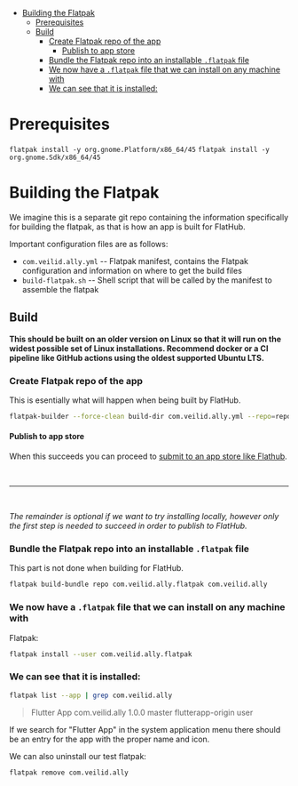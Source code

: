 - [Building the Flatpak](#building-the-flatpak)
  - [Prerequisites](#prereq)
  - [Build](#build)
    - [Create Flatpak repo of the app](#create-flatpak-repo-of-the-app)
      - [Publish to app store](#publish-to-app-store)
    - [Bundle the Flatpak repo into an installable `.flatpak` file](#bundle-the-flatpak-repo-into-an-installable-flatpak-file)
    - [We now have a `.flatpak` file that we can install on any machine with](#we-now-have-a-flatpak-file-that-we-can-install-on-any-machine-with)
    - [We can see that it is installed:](#we-can-see-that-it-is-installed)

# Prerequisites
`flatpak install -y org.gnome.Platform/x86_64/45`
`flatpak install -y org.gnome.Sdk/x86_64/45`

# Building the Flatpak

We imagine this is a separate git repo containing the information specifically
for building the flatpak, as that is how an app is built for FlatHub.

Important configuration files are as follows:

- `com.veilid.ally.yml` -- Flatpak manifest, contains the Flatpak
  configuration and information on where to get the build files
- `build-flatpak.sh` -- Shell script that will be called by the manifest to assemble the flatpak


## Build

**This should be built on an older version on Linux so that it will run on the
widest possible set of Linux installations. Recommend docker or a CI pipeline
like GitHub actions using the oldest supported Ubuntu LTS.**

### Create Flatpak repo of the app

This is esentially what will happen when being built by FlatHub.

```bash
flatpak-builder --force-clean build-dir com.veilid.ally.yml --repo=repo
```

#### Publish to app store

When this succeeds you can proceed to [submit to an app store like Flathub](https://github.com/flathub/flathub/wiki/App-Submission).


<br>

---

<br>

*The remainder is optional if we want to try installing locally, however only
the first step is needed to succeed in order to publish to FlatHub.*

### Bundle the Flatpak repo into an installable `.flatpak` file

This part is not done when building for FlatHub.

```bash
flatpak build-bundle repo com.veilid.ally.flatpak com.veilid.ally
```

### We now have a `.flatpak` file that we can install on any machine with
   Flatpak:

```bash
flatpak install --user com.veilid.ally.flatpak
```

### We can see that it is installed:

```bash
flatpak list --app | grep com.veilid.ally
```

> Flutter App	com.veilid.ally	1.0.0	master	flutterapp-origin	user

If we search for "Flutter App" in the system application menu there should be an
entry for the app with the proper name and icon.

We can also uninstall our test flatpak:

```bash
flatpak remove com.veilid.ally
```

